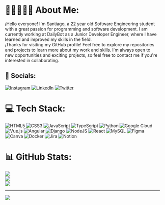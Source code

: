# 👨🏼‍🎓👋🏼 About Me:
¡Hello everyone! I'm Santiago, a 22 year old Software Engineering student with a great passion for programming and software development. I am currently working at DailyBot as a Junior Developer Engineer, where I have learned and improved my skills in the field.<br>¡Thanks for visiting my GitHub profile! Feel free to explore my repositories and projects to learn more about my work and skills. I'm always open to new opportunities and exciting projects, so feel free to contact me if you're interested in collaborating.


## 📡 Socials:
[![Instagram](https://img.shields.io/badge/Instagram-%23E4405F.svg?logo=Instagram&logoColor=white)](https://instagram.com/_untalzapata) [![LinkedIn](https://img.shields.io/badge/LinkedIn-%230077B5.svg?logo=linkedin&logoColor=white)](https://www.linkedin.com/in/zapatamejia/) [![Twitter](https://img.shields.io/badge/Twitter-%231DA1F2.svg?logo=Twitter&logoColor=white)](https://twitter.com/@_Untalzapata) 

# 💻 Tech Stack:
![HTML5](https://img.shields.io/badge/html5-%23E34F26.svg?style=plastic&logo=html5&logoColor=white) ![CSS3](https://img.shields.io/badge/css3-%231572B6.svg?style=plastic&logo=css3&logoColor=white) ![JavaScript](https://img.shields.io/badge/javascript-%23323330.svg?style=plastic&logo=javascript&logoColor=%23F7DF1E) ![TypeScript](https://img.shields.io/badge/typescript-%23007ACC.svg?style=plastic&logo=typescript&logoColor=white) ![Python](https://img.shields.io/badge/python-3670A0?style=plastic&logo=python&logoColor=ffdd54) ![Google Cloud](https://img.shields.io/badge/Google%20Cloud-%234285F4.svg?style=plastic&logo=google-cloud&logoColor=white) ![Vue.js](https://img.shields.io/badge/vuejs-%2335495e.svg?style=plastic&logo=vuedotjs&logoColor=%234FC08D) ![Angular](https://img.shields.io/badge/angular-%23DD0031.svg?style=plastic&logo=angular&logoColor=white) ![Django](https://img.shields.io/badge/django-%23092E20.svg?style=plastic&logo=django&logoColor=white) ![NodeJS](https://img.shields.io/badge/node.js-6DA55F?style=plastic&logo=node.js&logoColor=white) ![React](https://img.shields.io/badge/react-%2320232a.svg?style=plastic&logo=react&logoColor=%2361DAFB) ![MySQL](https://img.shields.io/badge/mysql-%2300f.svg?style=plastic&logo=mysql&logoColor=white) 	![Figma](https://img.shields.io/badge/figma-%23F24E1E.svg?style=plastic&logo=figma&logoColor=white) ![Canva](https://img.shields.io/badge/Canva-%2300C4CC.svg?style=plastic&logo=Canva&logoColor=white) ![Docker](https://img.shields.io/badge/docker-%230db7ed.svg?style=plastic&logo=docker&logoColor=white) ![Jira](https://img.shields.io/badge/jira-%230A0FFF.svg?style=plastic&logo=jira&logoColor=white) ![Notion](https://img.shields.io/badge/Notion-%23000000.svg?style=plastic&logo=notion&logoColor=white)

# 📊 GitHub Stats:
![](https://github-readme-stats.vercel.app/api?username=ZapataMejia&theme=dark&hide_border=false&include_all_commits=false&count_private=false)<br/>
![](https://github-readme-streak-stats.herokuapp.com/?user=ZapataMejia&theme=dark&hide_border=false)<br/>
![](https://github-readme-stats.vercel.app/api/top-langs/?username=ZapataMejia&theme=dark&hide_border=false&include_all_commits=false&count_private=false&layout=compact)

---
[![](https://visitcount.itsvg.in/api?id=ZapataMejia&icon=5&color=0)](https://visitcount.itsvg.in)

<!-- Proudly created with GPRM ( https://gprm.itsvg.in ) -->



